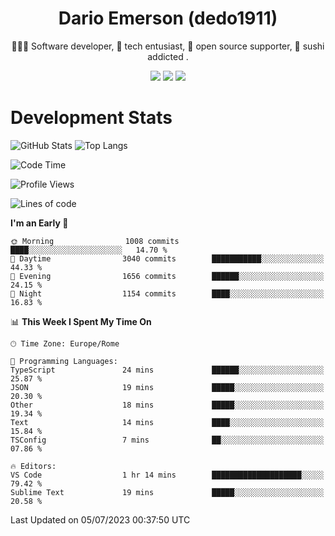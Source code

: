 <div align="center">
  
# Dario Emerson (dedo1911)
👨🏼‍💻 Software developer, 🔧 tech entusiast, 🙌 open source supporter, 🍣 sushi addicted .

[![](https://img.shields.io/badge/-Linkedin-informational?style=for-the-badge&logo=linkedin&logoColor=white&color=2867B2)](http://linkedin.com/in/dedo1911)
[![](https://img.shields.io/badge/-Telegram-informational?style=for-the-badge&logo=telegram&logoColor=white&color=0088cc)](https://t.me/dedo1911)
[![](https://img.shields.io/badge/-Facebook-informational?style=for-the-badge&logo=facebook&logoColor=white&color=3b5998)](https://fb.com/dedo1911)

</div>

# Development Stats

![GitHub Stats](https://github-readme-stats.vercel.app/api?username=dedo1911&hide=&count_private=true&title_color=84cc16&text_color=ffffff&icon_color=84cc16&bg_color=1c1917&hide_border=true&border_radius=0&show_icons=true)
![Top Langs](https://github-readme-stats.vercel.app/api/top-langs/?username=dedo1911&theme=chartreuse-dark&layout=compact)

<!--START_SECTION:waka-->
![Code Time](http://img.shields.io/badge/Code%20Time-1%2C307%20hrs%2038%20mins-blue)

![Profile Views](http://img.shields.io/badge/Profile%20Views-0-blue)

![Lines of code](https://img.shields.io/badge/From%20Hello%20World%20I%27ve%20Written-1.6%20million%20lines%20of%20code-blue)

**I'm an Early 🐤** 

```text
🌞 Morning                1008 commits        ████░░░░░░░░░░░░░░░░░░░░░   14.70 % 
🌆 Daytime                3040 commits        ███████████░░░░░░░░░░░░░░   44.33 % 
🌃 Evening                1656 commits        ██████░░░░░░░░░░░░░░░░░░░   24.15 % 
🌙 Night                  1154 commits        ████░░░░░░░░░░░░░░░░░░░░░   16.83 % 
```


📊 **This Week I Spent My Time On** 

```text
🕑︎ Time Zone: Europe/Rome

💬 Programming Languages: 
TypeScript               24 mins             ██████░░░░░░░░░░░░░░░░░░░   25.87 % 
JSON                     19 mins             █████░░░░░░░░░░░░░░░░░░░░   20.30 % 
Other                    18 mins             █████░░░░░░░░░░░░░░░░░░░░   19.34 % 
Text                     14 mins             ████░░░░░░░░░░░░░░░░░░░░░   15.84 % 
TSConfig                 7 mins              ██░░░░░░░░░░░░░░░░░░░░░░░   07.86 % 

🔥 Editors: 
VS Code                  1 hr 14 mins        ████████████████████░░░░░   79.42 % 
Sublime Text             19 mins             █████░░░░░░░░░░░░░░░░░░░░   20.58 % 
```


 Last Updated on 05/07/2023 00:37:50 UTC
<!--END_SECTION:waka-->

<!--
**dedo1911/dedo1911** is a ✨ _special_ ✨ repository because its `README.md` (this file) appears on your GitHub profile.

Here are some ideas to get you started:

- 🔭 I’m currently working on ...
- 🌱 I’m currently learning ...
- 👯 I’m looking to collaborate on ...
- 🤔 I’m looking for help with ...
- 💬 Ask me about ...
- 📫 How to reach me: ...
- 😄 Pronouns: ...
- ⚡ Fun fact: ...
-->
